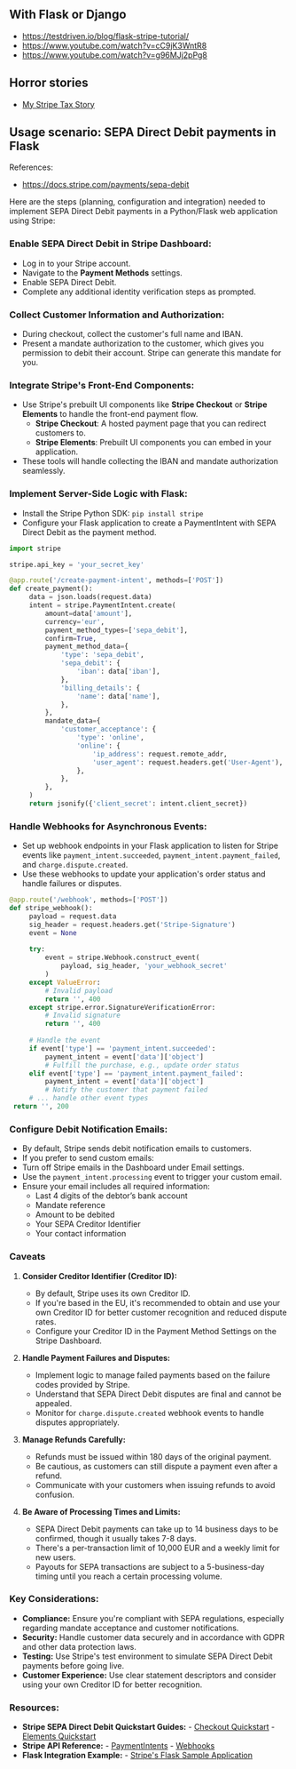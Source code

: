 ## With Flask or Django

- https://testdriven.io/blog/flask-stripe-tutorial/
- https://www.youtube.com/watch?v=cC9jK3WntR8
- https://www.youtube.com/watch?v=g96MJj2pPg8

## Horror stories

- [My Stripe Tax Story](https://gist.github.com/humandoing/5ec7c224691282532db0b9dc37797d7c)

## Usage scenario: SEPA Direct Debit payments in Flask

References: 
- https://docs.stripe.com/payments/sepa-debit

Here are the steps (planning, configuration and integration) needed to implement SEPA Direct Debit payments in a Python/Flask web application using Stripe:

### Enable SEPA Direct Debit in Stripe Dashboard:

- Log in to your Stripe account.
- Navigate to the **Payment Methods** settings.
- Enable SEPA Direct Debit.
- Complete any additional identity verification steps as prompted.

### Collect Customer Information and Authorization:

- During checkout, collect the customer's full name and IBAN.
- Present a mandate authorization to the customer, which gives you permission to debit their account. Stripe can generate this mandate for you.

### Integrate Stripe's Front-End Components:

- Use Stripe's prebuilt UI components like **Stripe Checkout** or **Stripe Elements** to handle the front-end payment flow.
    - **Stripe Checkout**: A hosted payment page that you can redirect customers to.
    - **Stripe Elements**: Prebuilt UI components you can embed in your application.
- These tools will handle collecting the IBAN and mandate authorization seamlessly.

### Implement Server-Side Logic with Flask:

- Install the Stripe Python SDK: `pip install stripe`
- Configure your Flask application to create a PaymentIntent with SEPA Direct Debit as the payment method.

```python
import stripe

stripe.api_key = 'your_secret_key'

@app.route('/create-payment-intent', methods=['POST'])
def create_payment():
     data = json.loads(request.data)
     intent = stripe.PaymentIntent.create(
         amount=data['amount'],
         currency='eur',
         payment_method_types=['sepa_debit'],
         confirm=True,
         payment_method_data={
             'type': 'sepa_debit',
             'sepa_debit': {
                 'iban': data['iban'],
             },
             'billing_details': {
                 'name': data['name'],
             },
         },
         mandate_data={
             'customer_acceptance': {
                 'type': 'online',
                 'online': {
                     'ip_address': request.remote_addr,
                     'user_agent': request.headers.get('User-Agent'),
                 },
             },
         },
     )
     return jsonify({'client_secret': intent.client_secret})
```

### Handle Webhooks for Asynchronous Events:

- Set up webhook endpoints in your Flask application to listen for Stripe events like `payment_intent.succeeded`, `payment_intent.payment_failed`, and `charge.dispute.created`.
- Use these webhooks to update your application's order status and handle failures or disputes.

```python
@app.route('/webhook', methods=['POST'])
def stripe_webhook():
     payload = request.data
     sig_header = request.headers.get('Stripe-Signature')
     event = None
    
     try:
         event = stripe.Webhook.construct_event(
             payload, sig_header, 'your_webhook_secret'
         )
     except ValueError:
         # Invalid payload
         return '', 400
     except stripe.error.SignatureVerificationError:
         # Invalid signature
         return '', 400
    
     # Handle the event
     if event['type'] == 'payment_intent.succeeded':
         payment_intent = event['data']['object']
         # Fulfill the purchase, e.g., update order status
     elif event['type'] == 'payment_intent.payment_failed':
         payment_intent = event['data']['object']
         # Notify the customer that payment failed
     # ... handle other event types
 return '', 200
```

### Configure Debit Notification Emails:

- By default, Stripe sends debit notification emails to customers.
- If you prefer to send custom emails:
 - Turn off Stripe emails in the Dashboard under Email settings.
 - Use the `payment_intent.processing` event to trigger your custom email.
 - Ensure your email includes all required information:
   - Last 4 digits of the debtor’s bank account
   - Mandate reference
   - Amount to be debited
   - Your SEPA Creditor Identifier
   - Your contact information

### Caveats

1. **Consider Creditor Identifier (Creditor ID):**

    - By default, Stripe uses its own Creditor ID.
    - If you're based in the EU, it's recommended to obtain and use your own Creditor ID for better customer recognition and reduced dispute rates.
    - Configure your Creditor ID in the Payment Method Settings on the Stripe Dashboard.

2. **Handle Payment Failures and Disputes:**

    - Implement logic to manage failed payments based on the failure codes provided by Stripe.
    - Understand that SEPA Direct Debit disputes are final and cannot be appealed.
    - Monitor for `charge.dispute.created` webhook events to handle disputes appropriately.

3. **Manage Refunds Carefully:**

    - Refunds must be issued within 180 days of the original payment.
    - Be cautious, as customers can still dispute a payment even after a refund.
    - Communicate with your customers when issuing refunds to avoid confusion.

4. **Be Aware of Processing Times and Limits:**

    - SEPA Direct Debit payments can take up to 14 business days to be confirmed, though it usually takes 7-8 days.
    - There's a per-transaction limit of 10,000 EUR and a weekly limit for new users.
    - Payouts for SEPA transactions are subject to a 5-business-day timing until you reach a certain processing volume.

### Key Considerations:

- **Compliance:** Ensure you're compliant with SEPA regulations, especially regarding mandate acceptance and customer notifications.
- **Security:** Handle customer data securely and in accordance with GDPR and other data protection laws.
- **Testing:** Use Stripe's test environment to simulate SEPA Direct Debit payments before going live.
- **Customer Experience:** Use clear statement descriptors and consider using your own Creditor ID for better recognition.

### Resources:

- **Stripe SEPA Direct Debit Quickstart Guides:**
      - [Checkout Quickstart](https://stripe.com/docs/payments/checkout)
      - [Elements Quickstart](https://stripe.com/docs/payments/elements)
- **Stripe API Reference:**
      - [PaymentIntents](https://stripe.com/docs/api/payment_intents)
      - [Webhooks](https://stripe.com/docs/webhooks)
- **Flask Integration Example:**
      - [Stripe's Flask Sample Application](https://github.com/stripe-samples/accept-a-payment/tree/master/custom-payment-flow/server/python)